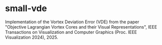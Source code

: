 # small-vde
Implementation of the Vortex Deviation Error (VDE) from the paper "Objective Lagrangian Vortex Cores and their Visual Representations", IEEE Transactions on Visualization and Computer Graphics (Proc. IEEE Visualization 2024), 2025.
